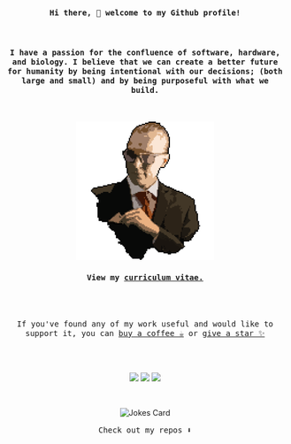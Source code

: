 <h4 align="center"><samp> Hi there, 👋 welcome to my Github profile!</samp></h4>
<br>
<h4 align="center"><samp> I have a passion for the confluence of software, hardware, and biology. I believe that we can create a better future for humanity by being intentional with our decisions; (both large and small) and by being purposeful with what we build.</samp></h4>
<br>
<p align="center">
  <img width="250" src="https://github.com/Mindstormer-0/Mindstormer-0/blob/main/images/caleb_pixel4.png?raw=true">
</p>
<h4 align="center"><samp>View my <a href="https://mindstormer-0.github.io/Mindstormer-0/">curriculum vitae.</a></samp></h4>
<br>
<br>
<p align="center"><samp>
If you've found any of my work useful and would like to support it, you can <a href="https://www.buymeacoffee.com/CalebACollar">buy a coffee ☕️</a> or <a href="https://github.com/Mindstormer-0/Mindstormer-0">give a star ✨</a>
  </samp>
</p>
<br>
<br>
<p align="center">
<a href= "https://dev.to/mindstormer"><img width="35" src="https://img.icons8.com/windows/32/000000/dev.png"/></a>
<a href= "https://twitter.com/caleb_collar"><img width="35" src="https://img.icons8.com/android/24/000000/twitter.png"/></a>
<a href= "https://give.catf.us/give/329616/#!/donation/checkout"><img width="35" src="https://img.icons8.com/ios-glyphs/30/000000/planet.png"/></a>
</p>
<br>
<p align="center">
<img src="https://readme-jokes.vercel.app/api?hideBorder" alt="Jokes Card" />
</p>
<p align="center"><samp>
Check out my repos ⬇️  
  </samp>
</p>
<br>

<!--
Thanks for visiting! 👋🤠
-->
